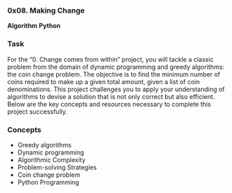### 0x08. Making Change
**Algorithm**
**Python**

### Task

For the “0. Change comes from within” project, you will tackle a classic problem from the domain of dynamic programming and greedy algorithms: the coin change problem. The objective is to find the minimum number of coins required to make up a given total amount, given a list of coin denominations. This project challenges you to apply your understanding of algorithms to devise a solution that is not only correct but also efficient. Below are the key concepts and resources necessary to complete this project successfully.


### Concepts

* Greedy algorithms
* Dynamic programming
* Algorithmic Complexity
* Problem-solving Strategies
* Coin change problem
* Python Programming
